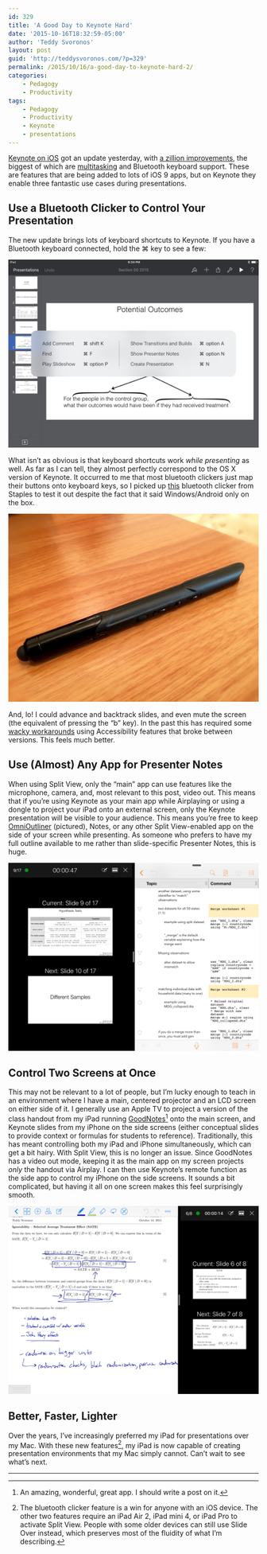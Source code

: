 ```yaml
---
id: 329
title: 'A Good Day to Keynote Hard'
date: '2015-10-16T18:32:59-05:00'
author: 'Teddy Svoronos'
layout: post
guid: 'http://teddysvoronos.com/?p=329'
permalink: /2015/10/16/a-good-day-to-keynote-hard-2/
categories:
    - Pedagogy
    - Productivity
tags:
    - Pedagogy
    - Productivity
    - Keynote
    - presentations
---
```


[Keynote on iOS](https://itunes.apple.com/us/app/keynote/id361285480?mt=8&uo=4&at=1010lcfa) got an update yesterday, with [a zillion improvements](http://www.apple.com/productivity-apps/whats-new/keynote/), the biggest of which are [multitasking](http://www.apple.com/ios/whats-new/#ipad) and Bluetooth keyboard support. These are features that are being added to lots of iOS 9 apps, but on Keynote they enable three fantastic use cases during presentations. 

## Use a Bluetooth Clicker to Control Your Presentation

The new update brings lots of keyboard shortcuts to Keynote. If you have a Bluetooth keyboard connected, hold the ⌘ key to see a few: 

![Keyboard shortcuts on Keynote for iOS.](/assets/img/2015-10-keynote-shortcuts.png) 

What isn’t as obvious is that keyboard shortcuts work _while presenting_ as well. As far as I can tell, they almost perfectly correspond to the OS X version of Keynote. It occurred to me that most bluetooth clickers just map their buttons onto keyboard keys, so I picked up [this](http://www.kensington.com/us/sg/4543/k72448us/presentair-pro-bluetooth-40-le-presenter-black#.ViF-LJT3arU) bluetooth clicker from Staples to test it out despite the fact that it said Windows/Android only on the box. 

![](/assets/img/2015-10-clicker.jpg) 

And, lo! I could advance and backtrack slides, and even mute the screen (the equivalent of pressing the “b” key). In the past this has required some [wacky workarounds](http://macsparky.com/blog/2013/2/remotely-advancing-ipad-keynote-slides) using Accessibility features that broke between versions. This feels much better. 

## Use (Almost) Any App for Presenter Notes

When using Split View, only the “main” app can use features like the microphone, camera, and, most relevant to this post, video out. This means that if you’re using Keynote as your main app while Airplaying or using a dongle to project your iPad onto an external screen, only the Keynote presentation will be visible to your audience. This means you’re free to keep [OmniOutliner](https://itunes.apple.com/us/app/omnioutliner-2/id704610906?mt=8&uo=4&at=1010lcfa) (pictured), Notes, or any other Split View-enabled app on the side of your screen while presenting. As someone who prefers to have my full outline available to me rather than slide-specific Presenter Notes, this is huge. 

![Presenter Notes on Steroids.](/assets/img/2015-10-splitview.png)

## Control Two Screens at Once

This may not be relevant to a lot of people, but I’m lucky enough to teach in an environment where I have a main, centered projector and an LCD screen on either side of it. I generally use an Apple TV to project a version of the class handout from my iPad running [GoodNotes](https://itunes.apple.com/us/app/goodnotes-4-notes-pdf/id778658393?mt=8&uo=4&at=1010lcfa)[^1] onto the main screen, and Keynote slides from my iPhone on the side screens (either conceptual slides to provide context or formulas for students to reference). Traditionally, this has meant controlling both my iPad and iPhone simultaneously, which can get a bit hairy. With Split View, this is no longer an issue. Since GoodNotes has a video out mode, keeping it as the main app on my screen projects _only_ the handout via Airplay. I can then use Keynote’s remote function as the side app to control my iPhone on the side screens. It sounds a bit complicated, but having it all on one screen makes this feel surprisingly smooth. 

![Main app: GoodNotes. Side app: Keynote](/assets/img/2015-10-goodnotes-keynote-split.png)

## Better, Faster, Lighter

Over the years, I’ve increasingly preferred my iPad for presentations over my Mac. With these new features[^2], my iPad is now capable of creating presentation environments that my Mac simply cannot. Can’t wait to see what’s next. 

---
[^1]: An amazing, wonderful, great app. I should write a post on it.
[^2]: The bluetooth clicker feature is a win for anyone with an iOS device. The other two features require an iPad Air 2, iPad mini 4, or iPad Pro to activate Split View. People with some older devices can still use Slide Over instead, which preserves most of the fluidity of what I’m describing.